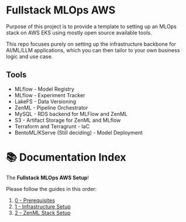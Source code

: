 # Fullstack MLOps AWS

Purpose of this project is to provide a template to setting up an MLOps stack on AWS EKS using mostly open source available tools.

This repo focuses purely on setting up the infrastructure backbone for AI/ML/LLM applications, which you can then tailor to your own business logic and use case.

## Tools

- MLflow - Model Registry
- MLflow - Experiment Tracker
- LakeFS - Data Versioning 
- ZenML - Pipeline Orchestrator
- MySQL - RDS backend for MLFlow and ZenML
- S3 - Artifact Storage for ZenML and MLflow
- Terraform and Terragrunt - IaC
- BentoML/KServe (Still deciding) - Model Deployment

# 📚 Documentation Index

The **Fullstack MLOps AWS Setup**!

Please follow the guides in this order:

1. [0 - Prerequisites](docs/0-prerequisites.md)  
2. [1 - Infrastructure Setup](docs/1-infrastructure-setup.md)  
3. [2 - ZenML Stack Setup](docs/2-zenml-setup.md)  
